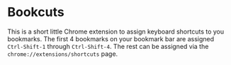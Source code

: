# Bookcuts
This is a short little Chrome extension to assign keyboard shortcuts to you bookmarks. The first 4 bookmarks on your bookmark bar are assigned `Ctrl-Shift-1` through `Ctrl-Shift-4`. The rest can be assigned via the `chrome://extensions/shortcuts` page.